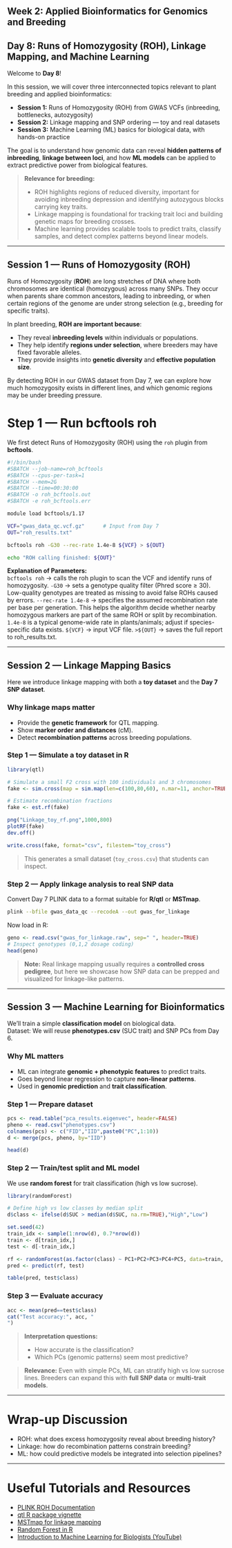 ## Week 2: Applied Bioinformatics for Genomics and Breeding

## Day 8: Runs of Homozygosity (ROH), Linkage Mapping, and Machine Learning

Welcome to **Day 8**!

In this session, we will cover three interconnected topics relevant to plant breeding and applied bioinformatics:

- **Session 1:** Runs of Homozygosity (ROH) from GWAS VCFs (inbreeding, bottlenecks, autozygosity)  
- **Session 2:** Linkage mapping and SNP ordering — toy and real datasets  
- **Session 3:** Machine Learning (ML) basics for biological data, with hands-on practice

The goal is to understand how genomic data can reveal **hidden patterns of inbreeding**, **linkage between loci**, and how **ML models** can be applied to extract predictive power from biological features.

> **Relevance for breeding:**  
> - ROH highlights regions of reduced diversity, important for avoiding inbreeding depression and identifying autozygous blocks carrying key traits.  
> - Linkage mapping is foundational for tracking trait loci and building genetic maps for breeding crosses.  
> - Machine learning provides scalable tools to predict traits, classify samples, and detect complex patterns beyond linear models.  

---

## Session 1 — Runs of Homozygosity (ROH)

Runs of Homozygosity (**ROH**) are long stretches of DNA where both chromosomes are identical (homozygous) across many SNPs. They occur when parents share common ancestors, leading to inbreeding, or when certain regions of the genome are under strong selection (e.g., breeding for specific traits).  

In plant breeding, **ROH are important because**:  
- They reveal **inbreeding levels** within individuals or populations.  
- They help identify **regions under selection**, where breeders may have fixed favorable alleles.  
- They provide insights into **genetic diversity** and **effective population size**.  

By detecting ROH in our GWAS dataset from Day 7, we can explore how much homozygosity exists in different lines, and which genomic regions may be under breeding pressure.  

# Step 1 — Run bcftools roh

We first detect Runs of Homozygosity (ROH) using the `roh` plugin from **bcftools**.  

```bash
#!/bin/bash
#SBATCH --job-name=roh_bcftools
#SBATCH --cpus-per-task=1
#SBATCH --mem=2G
#SBATCH --time=00:30:00
#SBATCH -o roh_bcftools.out
#SBATCH -e roh_bcftools.err

module load bcftools/1.17

VCF="gwas_data_qc.vcf.gz"      # Input from Day 7
OUT="roh_results.txt"

bcftools roh -G30 --rec-rate 1.4e-8 ${VCF} > ${OUT}

echo "ROH calling finished: ${OUT}"
```

**Explanation of Parameters:**  
`bcftools roh` → calls the roh plugin to scan the VCF and identify runs of homozygosity.
`-G30` → sets a genotype quality filter (Phred score ≥ 30). Low-quality genotypes are treated as missing to avoid false ROHs caused by errors.
`--rec-rate 1.4e-8` → specifies the assumed recombination rate per base per generation. This helps the algorithm decide whether nearby homozygous markers are part of the same ROH or split by recombination.
`1.4e-8` is a typical genome-wide rate in plants/animals; adjust if species-specific data exists.
`${VCF}` → input VCF file.
`>${OUT}` → saves the full report to roh_results.txt.




---

## Session 2 — Linkage Mapping Basics

Here we introduce linkage mapping with both a **toy dataset** and the **Day 7 SNP dataset**.

### Why linkage maps matter

- Provide the **genetic framework** for QTL mapping.  
- Show **marker order and distances** (cM).  
- Detect **recombination patterns** across breeding populations.

### Step 1 — Simulate a toy dataset in R

```r
library(qtl)

# Simulate a small F2 cross with 100 individuals and 3 chromosomes
fake <- sim.cross(map = sim.map(len=c(100,80,60), n.mar=11, anchor=TRUE), n.ind=100, type="f2")

# Estimate recombination fractions
fake <- est.rf(fake)

png("Linkage_toy_rf.png",1000,800)
plotRF(fake)
dev.off()

write.cross(fake, format="csv", filestem="toy_cross")
```

> This generates a small dataset (`toy_cross.csv`) that students can inspect.

### Step 2 — Apply linkage analysis to real SNP data

Convert Day 7 PLINK data to a format suitable for **R/qtl** or **MSTmap**.

```bash
plink --bfile gwas_data_qc --recodeA --out gwas_for_linkage
```

Now load in R:

```r
geno <- read.csv("gwas_for_linkage.raw", sep=" ", header=TRUE)
# Inspect genotypes (0,1,2 dosage coding)
head(geno)
```

> **Note:** Real linkage mapping usually requires a **controlled cross pedigree**, but here we showcase how SNP data can be prepped and visualized for linkage-like patterns.

---

## Session 3 — Machine Learning for Bioinformatics

We’ll train a simple **classification model** on biological data.  
Dataset: We will reuse **phenotypes.csv** (SUC trait) and SNP PCs from Day 6.

### Why ML matters

- ML can integrate **genomic + phenotypic features** to predict traits.  
- Goes beyond linear regression to capture **non-linear patterns**.  
- Used in **genomic prediction** and **trait classification**.

### Step 1 — Prepare dataset

```r
pcs <- read.table("pca_results.eigenvec", header=FALSE)
pheno <- read.csv("phenotypes.csv")
colnames(pcs) <- c("FID","IID",paste0("PC",1:10))
d <- merge(pcs, pheno, by="IID")

head(d)
```

### Step 2 — Train/test split and ML model

We use **random forest** for trait classification (high vs low sucrose).

```r
library(randomForest)

# Define high vs low classes by median split
d$class <- ifelse(d$SUC > median(d$SUC, na.rm=TRUE),"High","Low")

set.seed(42)
train_idx <- sample(1:nrow(d), 0.7*nrow(d))
train <- d[train_idx,]
test <- d[-train_idx,]

rf <- randomForest(as.factor(class) ~ PC1+PC2+PC3+PC4+PC5, data=train, ntree=500)
pred <- predict(rf, test)

table(pred, test$class)
```

### Step 3 — Evaluate accuracy

```r
acc <- mean(pred==test$class)
cat("Test accuracy:", acc, "
")
```

> **Interpretation questions:**  
> - How accurate is the classification?  
> - Which PCs (genomic patterns) seem most predictive?  

> **Relevance:** Even with simple PCs, ML can stratify high vs low sucrose lines. Breeders can expand this with **full SNP data** or **multi-trait models**.

---

# Wrap-up Discussion

- ROH: what does excess homozygosity reveal about breeding history?  
- Linkage: how do recombination patterns constrain breeding?  
- ML: how could predictive models be integrated into selection pipelines?  

---

# Useful Tutorials and Resources

- [PLINK ROH Documentation](https://www.cog-genomics.org/plink/1.9/roh)  
- [qtl R package vignette](https://rqtl.org/tutorials/)  
- [MSTmap for linkage mapping](http://mstmap.org/)  
- [Random Forest in R](https://cran.r-project.org/web/packages/randomForest/randomForest.pdf)  
- [Introduction to Machine Learning for Biologists (YouTube)](https://www.youtube.com/watch?v=tNa99PG8hR8)  
